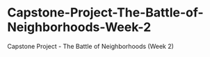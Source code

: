 # Capstone-Project-The-Battle-of-Neighborhoods-Week-2
Capstone Project - The Battle of Neighborhoods (Week 2)

